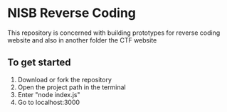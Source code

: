 # NISB Reverse Coding
This repository is concerned with building prototypes for reverse coding website and also in another folder the CTF website
## To get started
1. Download or fork the repository
2. Open the project path in the terminal
3. Enter "node index.js"
4. Go to localhost:3000
